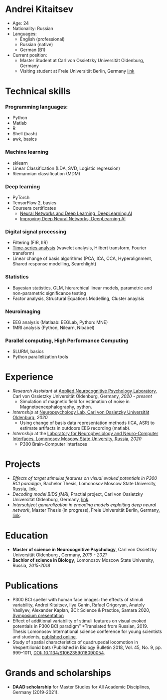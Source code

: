 # Andrei Kitaitsev
* Age: 24
* Nationality: Russian
* Languages:
  * English (professional)
  * Russian (native)
  * German (B1)
* Current position: 
  * Master Student at Carl von Ossietzky Universität Oldenburg, Germany
  * Visiting student at Freie Universität Berlin, Germany [link](https://www.ewi-psy.fu-berlin.de/en/einrichtungen/arbeitsbereiche/neural_dyn_of_vis_cog/team_v2/master_students/andrei/index.html)

# Technical skills

### Programming languages:
* Python
* Matlab
* R
* Shell (bash)
* awk, basics

### Machine learning
* sklearn
* Linear Classification (LDA, SVD, Logistic regression)
* Riemannian classification (MDM)

### Deep learning
* PyTorch
* TensorFlow 2, basics
* Coursera certificates
  * [Neural Networks and Deep Learning, DeepLearning.AI](https://coursera.org/share/8982b814c0d0b319bc6a8c2168c4b068)
  * [Improving Deep Neural Networks, DeepLearning.AI](https://coursera.org/share/8ee44829272aa4729cdde0de62b0ed95)

### Digital signal processing
* Filtering (FIR, IIR)
* [Time-series analysis](https://github.com/andreikitaitsev/decoding_model_bids_fmri/blob/master/audio2bidsstim/wav_files_to_bids_tsv.py) (wavelet analysis, Hilbert transform, Fourier transform)
* Linear change of basis algorithms (PCA, ICA, CCA, Hyperalignment, Shared response modelling, Searchlight)

### Statistics
* Bayesian statistics, GLM, hierarchical linear models, parametric and non-parametric significance testing
* Factor analysis, Structural Equations Modelling, Cluster anaylsis

### Neuroimaging
* EEG analysis (Matlaab: EEGLab, Python: MNE)
* fMRI analysis (Python, Nilearn, Nibabel)

### Parallel computing, High Performance Computing
* SLURM, basics
* Python parallelization tools

# Experience
* *Research Assistant* at [Applied Neurocognitive Psychology Laboratory](https://uol.de/angewandte-neurokognitive-psychologie), Carl von Ossietzky Universität Oldenburg, Germany, *2020 - present*
  * Simulation of magnetic field for estimation of noise in Magnetoencephalography, python.
* *Internship* at [Neuropsychology Lab, Carl von Ossietzky Universität Oldenburg](https://uol.de/neuropsychologie), *2020*
  * Using change of basis data representation methods (ICA, ASR) to estimate artifacts in outdoors EEG recording (matlab).
* *Internship* at the [Laboratory for Neurophysiology and Neuro-Computer Interfaces, Lomonosov Moscow State University, Russia](http://brain.bio.msu.ru/), *2020* 
  * P300 Brain-Computer interfaces    

# Projects
* *Effects of target stimulus features on visual evoked potentials in P300 BCI paradigm*, Bachelor Thesis, Lomonosov Moscow State University, Russia, [link](https://github.com/andreikitaitsev/P300_BCI.git). 
* *Decoding model BIDS fMRI*, Practial project, Carl von Ossietzky Universität Oldenburg, Germany, [link](https://github.com/andreikitaitsev/decoding_model_bids_fmri.git).
*  *Intersubject generalization in encoding models exploiting deep neural network*, Master Thesis (in progress), Freie Universität Berlin, Germany, [link](https://www.ewi-psy.fu-berlin.de/en/einrichtungen/arbeitsbereiche/neural_dyn_of_vis_cog/team_v2/master_students/andrei/index.html).

# Education
* **Master of science in Neurocognitive Psychology**, Carl von Ossietzky Universität Oldenburg , Germany, *2019 - 2021*
* **Bachlor of science in Biology**, Lomonosov Moscow State University, Russia, *2015-2018*

# Publications
* P300 BCI speller with human face images: the effects of stimuli variability, Andrei Kitaitsev, Ilya Ganin, Rafael Grigoryan, Anatoly Vasilyev, Alexander Kaplan, BCI: Science & Practice, Samara 2020, [Symposium presentation](https://bcisamara.com/bcisamara/agenda/)
* Effect of additional variability of stimuli features on visual evoked potentials in P300 BCI paradigm” *Translated from Russian, 2019. Thesis Lomonosov International science conference for young scientists and students, [published online](https://lomonosovmsu.ru/archive/Lomonosov_2019/data/section_2_16089.htm).
* Study of spatial characteristics of quadrupedal locomotion in Vespertilionid bats (Published in
Biology Bulletin 2018, Vol. 45, No. 9, pp. 999–1011, [DOI: 10.1134/S1062359018090054](https://link.springer.com/article/10.1134/S1062359018090054).

# Grands and scholarships
* **DAAD scholarship** for Master Studies for All Academic Disciplines, Germany (2019-2021).
